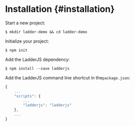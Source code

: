 # Installation {#installation}

Start a new project:

```
$ mkdir ladder-demo && cd ladder-demo

```

Initialize your project:

```
$ npm init

```

Add the LadderJS dependency:

```
$ npm install --save ladderjs

```

Add the LadderJS command line shortcut in the`package.json`:

```js
{
    ...
    "scripts": {
        ...
        "ladderjs": "ladderjs"
    },
    ...
}
```



